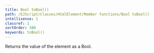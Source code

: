 ```yaml
---
title: Bool toBool()
path: /EJScript/Classes/HtmlElement/Member functions/Bool toBool()
intellisense: 1
classref: 1
sortOrder: 380
keywords: toBool()
---
```


Returns the value of the element as a Bool.


